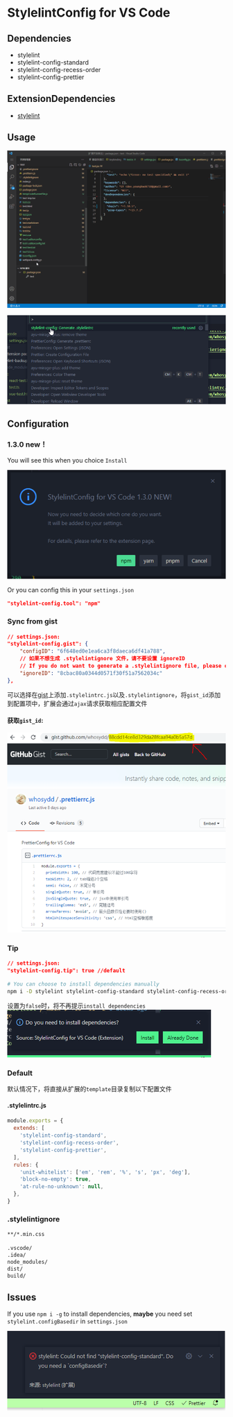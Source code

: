 # StylelintConfig for VS Code

## Dependencies

- stylelint
- stylelint-config-standard
- stylelint-config-recess-order
- stylelint-config-prettier

## ExtensionDependencies

- [stylelint](https://marketplace.visualstudio.com/items?itemName=stylelint.vscode-stylelint)

## Usage

![](https://raw.githubusercontent.com/whosydd/images-in-one/main/20210704000713.gif)

![stylelint 50](https://raw.githubusercontent.com/whosydd/images-in-one/main/20210712133752.png)

## Configuration

### 1.3.0 new！

You will see this when you choice `Install`

![image-20221003001553347](https://raw.githubusercontent.com/whosydd/images-in-one/main/images/202210030015375.png)

Or you can config this in your `settings.json`

```json
"stylelint-config.tool": "npm"
```

### Sync from gist

```json
// settings.json:
"stylelint-config.gist": {
    "configID": "6f648ed0e1ea6ca3f8daeca6df41a788",
    // 如果不想生成 .stylelintignore 文件，请不要设置 ignoreID
    // If you do not want to generate a .stylelintignore file, please do not set 'ignoreID'
    "ignoreID": "8cbac80a0344d0571f30f51a7562034c"
},
```

可以选择在[gist](https://gist.github.com/)上添加`.stylelintrc.js`以及`.stylelintignore`，将`gist_id`添加到配置项中，扩展会通过`ajax`请求获取相应配置文件

#### 获取`gist_id`:

![Capture](https://raw.githubusercontent.com/whosydd/images-in-one/main/20210719143245.PNG)

### Tip

```json
// settings.json:
"stylelint-config.tip": true //default
```

```bash
# You can choose to install dependencies manually
npm i -D stylelint stylelint-config-standard stylelint-config-recess-order stylelint-config-prettier
```

设置为`false`时，将不再提示`install dependencies`![Capture](https://raw.githubusercontent.com/whosydd/images-in-one/main/20210712125946.PNG)

### Default

默认情况下，将直接从扩展的`template`目录复制以下配置文件

#### .stylelintrc.js

```js
module.exports = {
  extends: [
    'stylelint-config-standard',
    'stylelint-config-recess-order',
    'stylelint-config-prettier',
  ],
  rules: {
    'unit-whitelist': ['em', 'rem', '%', 's', 'px', 'deg'],
    'block-no-empty': true,
    'at-rule-no-unknown': null,
  },
}
```

### .stylelintignore

```
**/*.min.css

.vscode/
.idea/
node_modules/
dist/
build/
```

## Issues

If you use `npm i -g` to install dependencies, **maybe** you need set `stylelint.configBasedir` in `settings.json`

![](https://raw.githubusercontent.com/whosydd/images-in-one/main/20210704000708.PNG)
